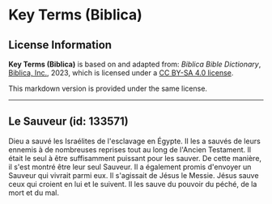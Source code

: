 # Key Terms (Biblica)

## License Information

**Key Terms (Biblica)** is based on and adapted from: _Biblica Bible Dictionary_, [Biblica, Inc.](https://www.biblica.com/), 2023, which is licensed under a [CC BY-SA 4.0 license](https://creativecommons.org/licenses/by-sa/4.0/legalcode.en).

This markdown version is provided under the same license.



--------------------------------

## Le Sauveur (id: 133571)

Dieu a sauvé les Israélites de l'esclavage en Égypte. Il les a sauvés de leurs ennemis à de nombreuses reprises tout au long de l'Ancien Testament. Il était le seul à être suffisamment puissant pour les sauver. De cette manière, il s'est montré être leur seul Sauveur. Il a également promis d'envoyer un Sauveur qui vivrait parmi eux. Il s'agissait de Jésus le Messie. Jésus sauve ceux qui croient en lui et le suivent. Il les sauve du pouvoir du péché, de la mort et du mal.


